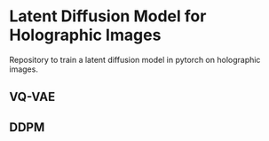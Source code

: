 # Latent Diffusion Model for Holographic Images

Repository to train a latent diffusion model in pytorch on holographic images.


## VQ-VAE


## DDPM




